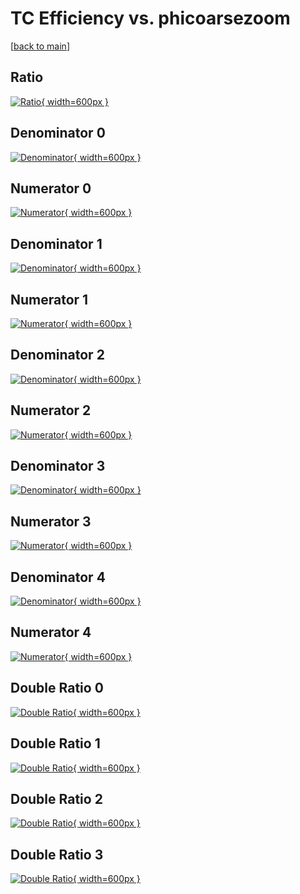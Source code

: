# TC Efficiency vs. phicoarsezoom

[[back to main](./)]



## Ratio

[![Ratio](../mtv/var/TC_xtr_321_1_eff_phicoarsezoom.png){ width=600px }](../mtv/var/TC_xtr_321_1_eff_phicoarsezoom.pdf)

## Denominator 0

[![Denominator](../mtv/den/TC_xtr_321_1_eff_phicoarsezoom_den0.png){ width=600px }](../mtv/den/TC_xtr_321_1_eff_phicoarsezoom_den0.pdf)

## Numerator 0

[![Numerator](../mtv/num/TC_xtr_321_1_eff_phicoarsezoom_num0.png){ width=600px }](../mtv/num/TC_xtr_321_1_eff_phicoarsezoom_num0.pdf)

## Denominator 1

[![Denominator](../mtv/den/TC_xtr_321_1_eff_phicoarsezoom_den1.png){ width=600px }](../mtv/den/TC_xtr_321_1_eff_phicoarsezoom_den1.pdf)

## Numerator 1

[![Numerator](../mtv/num/TC_xtr_321_1_eff_phicoarsezoom_num1.png){ width=600px }](../mtv/num/TC_xtr_321_1_eff_phicoarsezoom_num1.pdf)

## Denominator 2

[![Denominator](../mtv/den/TC_xtr_321_1_eff_phicoarsezoom_den2.png){ width=600px }](../mtv/den/TC_xtr_321_1_eff_phicoarsezoom_den2.pdf)

## Numerator 2

[![Numerator](../mtv/num/TC_xtr_321_1_eff_phicoarsezoom_num2.png){ width=600px }](../mtv/num/TC_xtr_321_1_eff_phicoarsezoom_num2.pdf)

## Denominator 3

[![Denominator](../mtv/den/TC_xtr_321_1_eff_phicoarsezoom_den3.png){ width=600px }](../mtv/den/TC_xtr_321_1_eff_phicoarsezoom_den3.pdf)

## Numerator 3

[![Numerator](../mtv/num/TC_xtr_321_1_eff_phicoarsezoom_num3.png){ width=600px }](../mtv/num/TC_xtr_321_1_eff_phicoarsezoom_num3.pdf)

## Denominator 4

[![Denominator](../mtv/den/TC_xtr_321_1_eff_phicoarsezoom_den4.png){ width=600px }](../mtv/den/TC_xtr_321_1_eff_phicoarsezoom_den4.pdf)

## Numerator 4

[![Numerator](../mtv/num/TC_xtr_321_1_eff_phicoarsezoom_num4.png){ width=600px }](../mtv/num/TC_xtr_321_1_eff_phicoarsezoom_num4.pdf)

## Double Ratio 0

[![Double Ratio](../mtv/ratio/TC_xtr_321_1_eff_phicoarsezoom_ratio0.png){ width=600px }](../mtv/ratio/TC_xtr_321_1_eff_phicoarsezoom_ratio0.pdf)

## Double Ratio 1

[![Double Ratio](../mtv/ratio/TC_xtr_321_1_eff_phicoarsezoom_ratio1.png){ width=600px }](../mtv/ratio/TC_xtr_321_1_eff_phicoarsezoom_ratio1.pdf)

## Double Ratio 2

[![Double Ratio](../mtv/ratio/TC_xtr_321_1_eff_phicoarsezoom_ratio2.png){ width=600px }](../mtv/ratio/TC_xtr_321_1_eff_phicoarsezoom_ratio2.pdf)

## Double Ratio 3

[![Double Ratio](../mtv/ratio/TC_xtr_321_1_eff_phicoarsezoom_ratio3.png){ width=600px }](../mtv/ratio/TC_xtr_321_1_eff_phicoarsezoom_ratio3.pdf)

